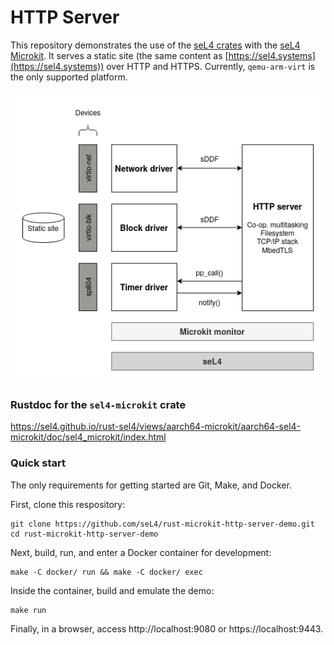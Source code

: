 # HTTP Server

This repository demonstrates the use of the [seL4 crates](https://github.com/seL4/rust-sel4) with
the [seL4 Microkit](https://github.com/seL4/microkit). It serves a static site
(the same content as [https://sel4.systems](https://sel4.systems)) over HTTP and HTTPS. Currently, `qemu-arm-virt` is the only
supported platform.

![system](./docs/images/system.drawio.png)

### Rustdoc for the `sel4-microkit` crate

https://sel4.github.io/rust-sel4/views/aarch64-microkit/aarch64-sel4-microkit/doc/sel4_microkit/index.html

### Quick start

The only requirements for getting started are Git, Make, and Docker.

First, clone this respository:

```
git clone https://github.com/seL4/rust-microkit-http-server-demo.git
cd rust-microkit-http-server-demo
```

Next, build, run, and enter a Docker container for development:

```
make -C docker/ run && make -C docker/ exec
```

Inside the container, build and emulate the demo:

```
make run
```

Finally, in a browser, access http://localhost:9080 or https://localhost:9443.
